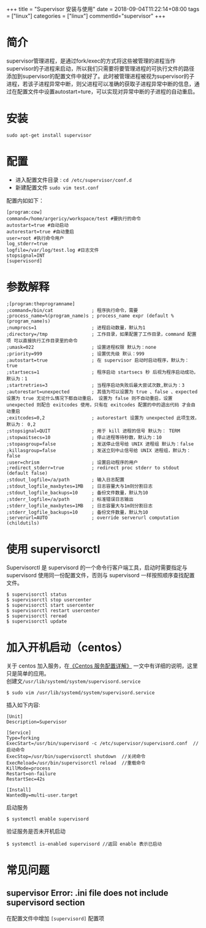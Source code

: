 +++
title = "Supervisor 安装与使用"
date = 2018-09-04T11:22:14+08:00
tags = ["linux"]
categories = ["linux"]
commentId="supervisor"
+++
# 简介
supervisor管理进程，是通过fork/exec的方式将这些被管理的进程当作supervisor的子进程来启动，所以我们只需要将要管理进程的可执行文件的路径添加到supervisor的配置文件中就好了。此时被管理进程被视为supervisor的子进程，若该子进程异常中断，则父进程可以准确的获取子进程异常中断的信息，通过在配置文件中设置autostart=ture，可以实现对异常中断的子进程的自动重启。
# 安装
`sudo apt-get install supervisor`
# 配置
- 进入配置文件目录 : `cd /etc/supervisor/conf.d`
- 新建配置文件 `sudo vim test.conf`

配置内如如下：
```
[program:cow] 
command=/home/argericy/workspace/test #要执行的命令
autostart=true #自动启动
autorestart=true #自动重启
user=root #执行命令用户
log_stderr=true
logfile=/var/log/test.log #日志文件
stopsignal=INT
[supervisord]
```
# 参数解释
```
;[program:theprogramname]
;command=/bin/cat              ; 程序执行命令，需要
;process_name=%(program_name)s ; process_name expr (default %(program_name)s)
;numprocs=1                    ; 进程启动数量，默认为1
;directory=/tmp                ; 工作目录，如果配置了工作目录，command 配置项 可以直接执行工作目录里的命令
;umask=022                     ; 设置进程权限 默认为：none
;priority=999                  ; 设置优先级 默认：999
;autostart=true                ; 在 supervisor 启动时启动程序，默认为：true
;startsecs=1                   ; 程序启动 startsecs 秒 后视为程序启动成功， 默认为：1
;startretries=3                ; 当程序启动失败后最大尝试次数,默认为：3
;autorestart=unexpected        ; 其值为可以设置为 true 、false 、expected 设置为 true 无论什么情况下都自动重启， 设置为 false 则不自动重启，设置 unexpected 则配合 exitcodes 使用，只有在 exitcodes 配置的中的退出代码 才会自动重启
;exitcodes=0,2                 ; autorestart 设置为 unexpected 此项生效，默认为： 0,2
;stopsignal=QUIT               ; 用于 kill 进程的信号 默认为： TERM
;stopwaitsecs=10               ; 停止进程等待秒数，默认为：10
;stopasgroup=false             ; 发送停止信号给 UNIX 进程组 默认为：false
;killasgroup=false             ; 发送立刻中止信号给 UNIX 进程组，默认为：false
;user=chrism                   ; 设置启动程序的用户
;redirect_stderr=true          ; redirect proc stderr to stdout (default false)
;stdout_logfile=/a/path        ; 输入日志配置
;stdout_logfile_maxbytes=1MB   ; 日志容量大与1m则分割日志
;stdout_logfile_backups=10     ; 备份文件数量，默认为10
;stderr_logfile=/a/path        ; 标准错误日志输出
;stderr_logfile_maxbytes=1MB   ; 日志容量大与1m则分割日志
;stderr_logfile_backups=10     ; 备份文件数量，默认为10
;serverurl=AUTO                ; override serverurl computation (childutils)
```

# 使用 supervisorctl
Supervisorctl 是 supervisord 的一个命令行客户端工具，启动时需要指定与 supervisord 使用同一份配置文件，否则与 supervisord 一样按照顺序查找配置文件。
```
$ supervisorctl status
$ supervisorctl stop usercenter
$ supervisorctl start usercenter
$ supervisorctl restart usercenter
$ supervisorctl reread
$ supervisorctl update
```


# 加入开机启动（centos）
关于 centos 加入服务，在[《Centos 服务配置详解》](http://www.artacode.com/posts/linux/centos-service/) 一文中有详细的说明，这里只是简单的应用。  
创建文`/usr/lib/systemd/system/supervisord.service`

    $ sudo vim /usr/lib/systemd/system/supervisord.service

插入如下内容:
```
[Unit] 
Description=Supervisor

[Service] 
Type=forking 
ExecStart=/usr/bin/supervisord -c /etc/supervisor/supervisord.conf  // 启动命令
ExecStop=/usr/bin/supervisorctl shutdown  //关闭命令
ExecReload=/usr/bin/supervisorctl reload  //重载命令
KillMode=process 
Restart=on-failure 
RestartSec=42s

[Install] 
WantedBy=multi-user.target
```

启动服务

	$ systemctl enable supervisord
验证服务是否未开机启动

	$ systemctl is-enabled supervisord //返回 enable 表示已启动


# 常见问题
## supervisor Error: .ini file does not include supervisord section
在配置文件中增加  `[supervisord]` 配置项



